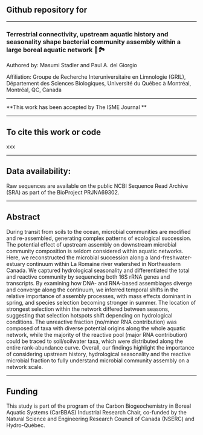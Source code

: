 ## Github repository for

---

### Terrestrial connectivity, upstream aquatic history and seasonality shape bacterial community assembly within a large boreal aquatic network :microbe::national_park:

Authored by: Masumi Stadler and Paul A. del Giorgio

Affiliation: Groupe de Recherche Interuniversitaire en Limnologie (GRIL), Département des Sciences Biologiques, Université du Québec à Montréal, Montréal, QC, Canada

---

**This work has been accepted by The ISME Journal **

---

## To cite this work or code
xxx

---

## Data availability:
Raw sequences are available on the public NCBI Sequence Read Archive (SRA) as part of the BioProject PRJNA69302.

---

## Abstract
During transit from soils to the ocean, microbial communities are modified and re-assembled, generating complex patterns of ecological succession. The potential effect of upstream assembly on downstream microbial community composition is seldom considered within aquatic networks. Here, we reconstructed the microbial succession along a land-freshwater-estuary continuum within La Romaine river watershed in Northeastern Canada. We captured hydrological seasonality and differentiated the total and reactive community by sequencing both 16S rRNA genes and transcripts. By examining how DNA- and RNA-based assemblages diverge and converge along the continuum, we inferred temporal shifts in the relative importance of assembly processes, with mass effects dominant in spring, and species selection becoming stronger in summer. The location of strongest selection within the network differed between seasons, suggesting that selection hotspots shift depending on hydrological conditions. The unreactive fraction (no/minor RNA contribution) was composed of taxa with diverse potential origins along the whole aquatic network, while the majority of the reactive pool (major RNA contribution) could be traced to soil/soilwater taxa, which were distributed along the entire rank-abundance curve. Overall, our findings highlight the importance of considering upstream history, hydrological seasonality and the reactive microbial fraction to fully understand microbial community assembly on a network scale.

---

## Funding

This study is part of the program of the Carbon Biogeochemistry in Boreal Aquatic Systems (CarBBAS) Industrial Research Chair, co-funded by the Natural Science and Engineering Research Council of Canada (NSERC) and Hydro-Québec.

